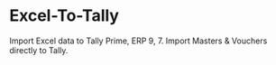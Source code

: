 # Excel-To-Tally
Import Excel data to Tally Prime, ERP 9, 7. Import Masters &amp; Vouchers directly to Tally.
